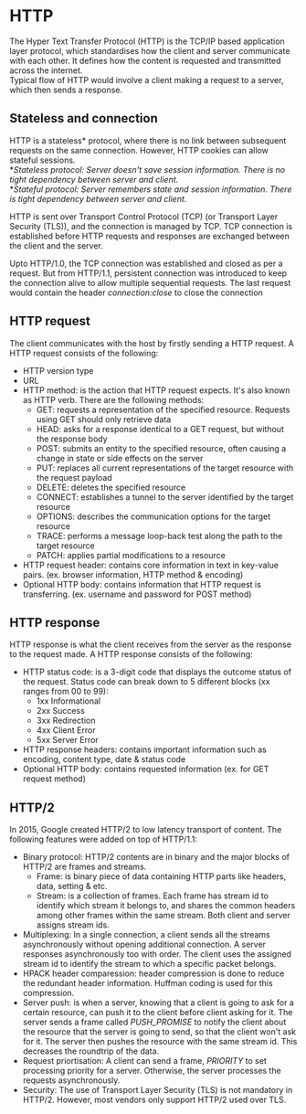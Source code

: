 # HTTP
The Hyper Text Transfer Protocol (HTTP) is the TCP/IP based application layer protocol, which standardises how the client and 
server communicate with each other. It defines how the content is requested and transmitted across the internet.<br>
Typical flow of HTTP would involve a client making a request to a server, which then sends a response.

## Stateless and connection
HTTP is a stateless\* protocol, where there is no link between subsequent requests on the same connection. However, HTTP cookies can 
allow stateful sessions.<br>
\**Stateless protocol: Server doesn't save session information. There is no tight dependency between server and client.*<br>
\**Stateful protocol: Server remembers state and session information. There is tight dependency between server and client.*

HTTP is sent over Transport Control Protocol (TCP) (or Transport Layer Security (TLS)), and the connection is managed by TCP. 
TCP connection is established before HTTP requests and responses are exchanged between the client and the server.

Upto HTTP/1.0, the TCP connection was established and closed as per a request. But from HTTP/1.1, persistent connection was 
introduced to keep the connection alive to allow multiple sequential requests. The last request would contain the
header *connection:close* to close the connection

## HTTP request
The client communicates with the host by firstly sending a HTTP request. A HTTP request consists of the following:
- HTTP version type
- URL
- HTTP method: is the action that HTTP request expects. It's also known as HTTP verb. There are the following methods:
  - GET: requests a representation of the specified resource. Requests using GET should only retrieve data
  - HEAD: asks for a response identical to a GET request, but without the response body
  - POST: submits an entity to the specified resource, often causing a change in state or side effects on the server
  - PUT: replaces all current representations of the target resource with the request payload
  - DELETE: deletes the specified resource
  - CONNECT: establishes a tunnel to the server identified by the target resource
  - OPTIONS: describes the communication options for the target resource
  - TRACE: performs a message loop-back test along the path to the target resource
  - PATCH: applies partial modifications to a resource
- HTTP request header: contains core information in text in key-value pairs. (ex. browser information, HTTP method & encoding)
- Optional HTTP body: contains information that HTTP request is transferring. (ex. username and password for POST method)

## HTTP response
HTTP response is what the client receives from the server as the response to the request made. A HTTP response consists of the following:
- HTTP status code: is a 3-digit code that displays the outcome status of the request. Status code can break down to 5 different blocks (xx ranges from 00 to 99):
  - 1xx Informational
  - 2xx Success
  - 3xx Redirection
  - 4xx Client Error
  - 5xx Server Error
- HTTP response headers: contains important information such as encoding, content type, date & status code
- Optional HTTP body: contains requested information (ex. for GET request method)

## HTTP/2
In 2015, Google created HTTP/2 to low latency transport of content. The following features were added on top of HTTP/1.1:
- Binary protocol: HTTP/2 contents are in binary and the major blocks of HTTP/2 are frames and streams.
  - Frame: is binary piece of data containing HTTP parts like headers, data, setting & etc.
  - Stream: is a collection of frames. Each frame has stream id to identify which stream it belongs to, and shares the common headers among other frames within the same stream. Both client and server assigns stream ids.
- Multiplexing: In a single connection, a client sends all the streams asynchronously without opening additional connection. A server responses asynchronously too with order. The client uses the assigned stream id to identify the stream to which a specific packet belongs.
- HPACK header comparession: header compression is done to reduce the redundant header information. Huffman coding is used for this compression.
- Server push: is when a server, knowing that a client is going to ask for a certain resource, can push it to the client before client asking for it. The server sends a frame called *PUSH_PROMISE* to notify the client about the resource that the server is going to send, so that the client won't ask for it. The server then pushes the resource with the same stream id. This decreases the roundtrip of the data.
- Request priortisation: A client can send a frame, *PRIORITY* to set processing priority for a server. Otherwise, the server processes the requests asynchronously.
- Security: The use of Transport Layer Security (TLS) is not mandatory in HTTP/2. However, most vendors only support HTTP/2 used over TLS.

